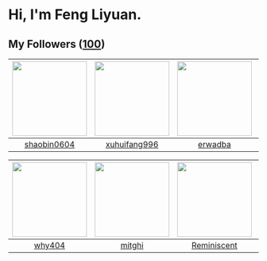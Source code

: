 # Hi, I'm Feng Liyuan.

## My Followers ([100](https://github.com/SunRunAway?tab=followers))

| <img src="https://avatars.githubusercontent.com/u/10383?v=4" width="150" height="150" /> | <img src="https://avatars.githubusercontent.com/u/50138288?v=4" width="150" height="150" /> | <img src="https://avatars.githubusercontent.com/u/43768654?v=4" width="150" height="150" /> | <img src="https://avatars.githubusercontent.com/u/9254545?v=4" width="150" height="150" /> |
| :--------------------------------------------------------------------------------------: | :-----------------------------------------------------------------------------------------: | :-----------------------------------------------------------------------------------------: | :----------------------------------------------------------------------------------------: |
|                       [shaobin0604](https://github.com/shaobin0604)                      |                       [xuhuifang996](https://github.com/xuhuifang996)                       |                            [erwadba](https://github.com/erwadba)                            |                            [sunl888](https://github.com/sunl888)                           |

| <img src="https://avatars.githubusercontent.com/u/35111?v=4" width="150" height="150" /> | <img src="https://avatars.githubusercontent.com/u/55898975?v=4" width="150" height="150" /> | <img src="https://avatars.githubusercontent.com/u/41809508?v=4" width="150" height="150" /> | <img src="https://avatars.githubusercontent.com/u/15918072?v=4" width="150" height="150" /> |
| :--------------------------------------------------------------------------------------: | :-----------------------------------------------------------------------------------------: | :-----------------------------------------------------------------------------------------: | :-----------------------------------------------------------------------------------------: |
|                            [why404](https://github.com/why404)                           |                             [mitghi](https://github.com/mitghi)                             |                        [Reminiscent](https://github.com/Reminiscent)                        |                     [xzhangxian1008](https://github.com/xzhangxian1008)                     |